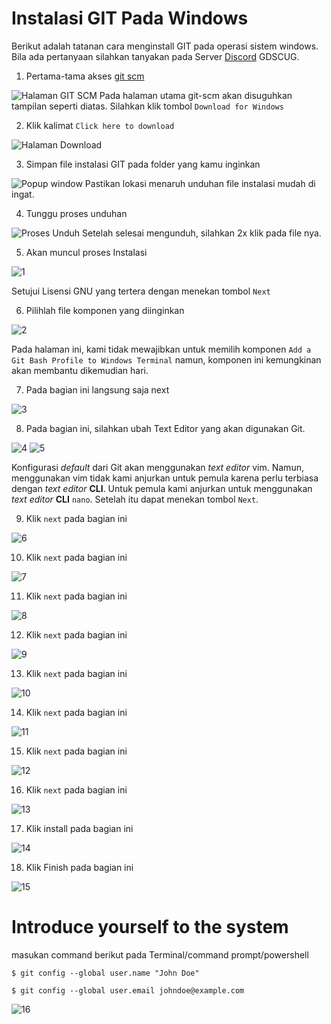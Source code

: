 # Instalasi GIT Pada Windows
Berikut adalah tatanan cara menginstall GIT pada operasi sistem windows.
Bila ada pertanyaan silahkan tanyakan pada Server [Discord](https://discord.gg/y8WMzar4XS) GDSCUG.

1. Pertama-tama akses [git scm](https://git-scm.com/)

![Halaman GIT SCM](asset/Screenshot%202022-12-06%20220646.png)
Pada halaman utama git-scm akan disuguhkan tampilan seperti diatas. Silahkan klik tombol `Download for Windows`

2. Klik kalimat `Click here to download`

![Halaman Download](asset/Screenshot%202022-12-06%20220723.png)

3. Simpan file instalasi GIT pada folder yang kamu inginkan

![Popup window](asset/Screenshot%202022-12-06%20220745.png)
Pastikan lokasi menaruh unduhan file instalasi mudah di ingat.

4. Tunggu proses unduhan

![Proses Unduh](asset/Screenshot%202022-12-06%20220753.png)
Setelah selesai mengunduh, silahkan 2x klik pada file nya.

5. Akan muncul proses Instalasi

![1](asset/Screenshot%202022-12-06%20221920.png)

Setujui Lisensi GNU yang tertera dengan menekan tombol `Next`

6. Pilihlah file komponen yang diinginkan

![2](asset/Screenshot%202022-12-06%20221954.png)

Pada halaman ini, kami tidak mewajibkan untuk memilih komponen `Add a Git Bash Profile to Windows Terminal` 
namun, komponen ini kemungkinan akan membantu dikemudian hari.

7. Pada bagian ini langsung saja next

![3](asset/Screenshot%202022-12-06%20222003.png)

8. Pada bagian ini, silahkan ubah Text Editor yang akan digunakan Git.

![4](asset/Screenshot%202022-12-06%20222013.png)
![5](asset/Screenshot%202022-12-06%20222021.png)

Konfigurasi *default* dari Git akan menggunakan *text editor* vim. 
Namun, menggunakan vim tidak kami anjurkan untuk pemula karena perlu terbiasa dengan *text editor* **CLI**.
Untuk pemula kami anjurkan untuk menggunakan *text editor* **CLI** `nano`.
Setelah itu dapat menekan tombol `Next`.

9. Klik `next` pada bagian ini

![6](asset/Screenshot%202022-12-06%20222031.png)

10. Klik `next` pada bagian ini

![7](asset/Screenshot%202022-12-06%20222039.png)

11. Klik `next` pada bagian ini

![8](asset/Screenshot%202022-12-06%20222047.png)

12. Klik `next` pada bagian ini

![9](asset/Screenshot%202022-12-06%20222102.png)

13. Klik `next` pada bagian ini

![10](asset/Screenshot%202022-12-06%20222156.png)

14. Klik `next` pada bagian ini

![11](asset/Screenshot%202022-12-06%20222205.png)

15. Klik `next` pada bagian ini

![12](asset/Screenshot%202022-12-06%20222212.png)

16. Klik `next` pada bagian ini

![13](asset/Screenshot%202022-12-06%20222220.png)

17. Klik install pada bagian ini

![14](asset/Screenshot%202022-12-06%20222230.png)

18. Klik Finish pada bagian ini

![15](asset/Screenshot%202022-12-06%20222254.png)

# Introduce yourself to the system
masukan command berikut pada Terminal/command prompt/powershell

`$ git config --global user.name "John Doe"`

`$ git config --global user.email johndoe@example.com`

![16](asset/Screenshot%202022-12-06%20232340.png)
